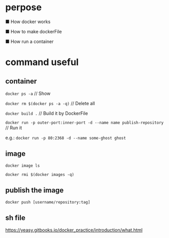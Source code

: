# perpose

■ How docker works

■ How to make dockerFile

■ How run a container 


# command useful

## container

````docker ps -a```` // Show

````docker rm $(docker ps -a -q)````  // Delete all

````docker build .````  // Build it by DockerFile

````docker run -p outer-port:inner-port -d --name name publish-repository````  // Run it

e.g.: ````docker run -p 80:2368 -d --name some-ghost ghost````

## image

````docker image ls````

````docker rmi $(docker images -q)````

## publish the image 

````docker push [username/repository:tag]````

## sh file



https://yeasy.gitbooks.io/docker_practice/introduction/what.html

